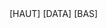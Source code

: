 <div class="container">
	<div class="row-fluid">
		<div class="span12">
			[HAUT]
			[DATA]
			[BAS]
		</div>
	</div>
</div>
